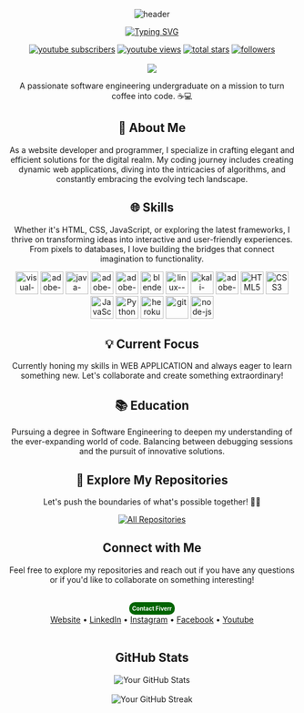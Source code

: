 <div align="center">
    
![header](https://capsule-render.vercel.app/api?type=waving&color=random&text=Hi,%20I'm%20Ravi%20Official&desc=Welcome%20To%20My%20Profile&animation=twinkling&fontSize=40&fontAlign=50&fontAlignY=20&descSize=20&descAlign=50&height=180&descAlignY=45) 


<div align="center">
<a href="https://git.io/typing-svg"><img src="https://readme-typing-svg.demolab.com?font=Despairs&weight=700&size=25&pause=1000&color=F70000&background=FF25B900&vCenter=true&width=750&height=79&lines=HEY+Buddy! Welcome+to+my+Profile.MR+RAVI+OFFICIAL;I+am+Software+Engineer++%26+WebApp+Developer+...;I+am+YouTuber+%26+Freelancer+on+Fiverr+..." alt="Typing SVG" /></a>
</div>

<p align="center">
  <a href="http://www.youtube.com/@IamMrRaviOfficial?sub_confirmation=1">
    <img alt="youtube subscribers" title="Subscribe to my YouTube channel" src="https://custom-icon-badges.herokuapp.com/youtube/channel/subscribers/UCLVjtg-TdEH9ekoFT8KbkJQ?color=%23E05D44&label=SUBSCRIBE&logo=video&logoColor=white&style=for-the-badge&labelColor=CE4630"/></a> 
  <a href="http://www.youtube.com/@IamMrRaviOfficial">
    <img alt="youtube views" title="YouTube views" src="https://custom-icon-badges.herokuapp.com/youtube/channel/views/UCLVjtg-TdEH9ekoFT8KbkJQ?color=%23E1AD0E&logo=video&logoColor=white&style=for-the-badge&labelColor=C79600"/></a> 
  <a href="https://github.com/ravindu-sathsara?tab=repositories&sort=stargazers">
    <img alt="total stars" title="Total stars on GitHub" src="https://custom-icon-badges.herokuapp.com/badge/dynamic/json?logo=star&color=55960c&labelColor=488207&label=Stars&style=for-the-badge&query=%24.stars&url=https://api.github-star-counter.workers.dev/user/ravindu-sathsara"/></a>
  <a href="https://github.com/ravindu-sathsara?tab=followers">
    <img alt="followers" title="Follow me on Github" src="https://custom-icon-badges.herokuapp.com/github/followers/ravindu-sathsara?color=236ad3&labelColor=1155ba&style=for-the-badge&logo=person-add&label=Follow&logoColor=white"/></a>
    </br></br>
  <a href="https://github.com/ravindu-sathsara">
    <img src="https://komarev.com/ghpvc/?username=ravindu-sathsara&label=Profile%20views&color=brightgreen&label=Profile+Views&style=plastic">
    </br>
    </a>

   <div align="center">A passionate software engineering undergraduate on a mission to turn coffee into code. ☕💻</div>


## 🚀 About Me
As a website developer and programmer, I specialize in crafting elegant and efficient solutions for the digital realm. My coding journey includes creating dynamic web applications, diving into the intricacies of algorithms, and constantly embracing the evolving tech landscape.

## 🌐 Skills
Whether it's HTML, CSS, JavaScript, or exploring the latest frameworks, I thrive on transforming ideas into interactive and user-friendly experiences. From pixels to databases, I love building the bridges that connect imagination to functionality.
<p align="center">
  <img src="https://img.icons8.com/color/48/000000/visual-studio-code-2019.png" alt="visual-studio-code-2019" title="visual-studio-code-2019" width="40" height="40"/>
  <img src="https://img.icons8.com/color/48/000000/adobe-after-effects.png" alt="adobe-after-effects" title="adobe-after-effects" width="40" height="40"/>
  <img src="https://img.icons8.com/color/48/000000/java-coffee-cup-logo--v1.png" alt="java-coffee-cup-logo--v1" title="java-coffee-cup-logo--v1" width="40" height="40"/>
  <img src="https://img.icons8.com/color/48/000000/adobe-illustrator--v1.png" alt="adobe-illustrator--v1" title="adobe-illustrator--v1" width="40" height="40"/>
  <img src="https://img.icons8.com/fluency/48/000000/adobe-premiere-pro.png" alt="adobe-premiere-pro" title="adobe-premiere-pro" width="40" height="40"/>
  <img src="https://img.icons8.com/color/48/000000/blender-3d.png" alt="blender-3d" title="blender-3d" width="40" height="40"/>
  <img src="https://img.icons8.com/color/48/000000/linux--v1.png" alt="linux--v1" title="linux--v1" width="40" height="40"/>
  <img src="https://img.icons8.com/color/48/000000/kali-linux.png" alt="kali-linux" title="kali-linux" width="40" height="40"/>
  <img src="https://img.icons8.com/color/48/000000/adobe-photoshop.png" alt="adobe-photoshop" title="adobe-photoshop" width="40" height="40"/>
  <img src="https://img.icons8.com/color/48/000000/html-5.png" alt="HTML5" title="HTML5" width="40" height="40"/>
  <img src="https://img.icons8.com/color/48/000000/css3.png" alt="CSS3" title="CSS3" width="40" height="40"/>
  <img src="https://img.icons8.com/color/48/000000/javascript.png" alt="JavaScript" title="JavaScript" width="40" height="40"/>
  <img src="https://img.icons8.com/color/48/000000/python.png" alt="Python" title="Python" width="40" height="40"/>
  <img src="https://img.icons8.com/color/48/000000/heroku.png" alt="heroku" title="heroku" width="40" height="40"/>
  <img src="https://img.icons8.com/color/48/000000/git.png" alt="git" title="git" width="40" height="40"/>
  <img src="https://img.icons8.com/fluency/48/000000/node-js.png" alt="node-js" title="node-js" width="40" height="40"/>
  

</p>


## 💡 Current Focus
Currently honing my skills in WEB APPLICATION and always eager to learn something new. Let's collaborate and create something extraordinary!

## 📚 Education
Pursuing a degree in Software Engineering to deepen my understanding of the ever-expanding world of code. Balancing between debugging sessions and the pursuit of innovative solutions.

## 🔗 Explore My Repositories
Let's push the boundaries of what's possible together! 🌈✨

<p align="center">
  <a href="https://github.com/ravindu-sathsara?tab=repositories&sort=stargazers"><img alt="All Repositories" title="All Repositories" src="https://custom-icon-badges.herokuapp.com/badge/-All%20Repos-2962FF?style=for-the-badge&logoColor=white&logo=repo"/></a>
</p>

## Connect with Me


<div align="center">
  Feel free to explore my repositories and reach out if you have any questions or if you'd like to collaborate on something interesting!
</div>
  
</p>
</br>
<a href="https://www.fiverr.com/ir_developer01" style="display: inline-block; background-color: #006400; padding: 5px; border-radius: 10px; text-align: center; color: #fff; text-decoration: none; font-size: 10px; font-weight: bold;">
    Contact Fiverr
   </a>
<div align="center">
  <a href=" ">Website</a> •
  <a href=" ">LinkedIn</a> •
  <a href="https://www.instagram.com/iammrraviofficial/">Instagram</a> •
  <a href="https://www.facebook.com/IamMrRaviOfficial">Facebook</a> •
  <a href="https://www.youtube.com/channel/UCLVjtg-TdEH9ekoFT8KbkJQ">Youtube</a>
</div>

<br>

## GitHub Stats

<div align="center">
  <img src="https://github-readme-stats.vercel.app/api?username=ravindu-sathsara&count_private=true&show_icons=true&theme=radical" alt="Your GitHub Stats">
</div>
<br>
<div align="center">
  <img src="https://github-readme-streak-stats.herokuapp.com/?user=ravindu-sathsara&theme=radical" alt="Your GitHub Streak">
</div>

 
